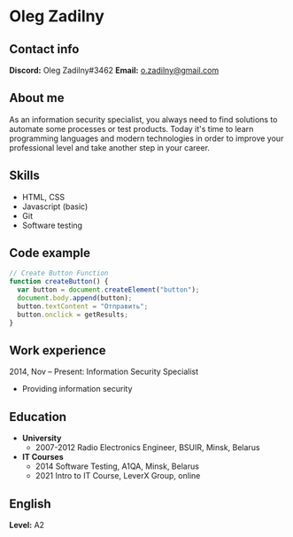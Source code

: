 # Oleg Zadilny

## Contact info
**Discord:** Oleg Zadilny#3462 **Email:** o.zadilny@gmail.com

## About me
As an information security specialist, you always need to find solutions to automate some processes or test products. Today it's time to learn programming languages and modern technologies in order to improve your professional level and take another step in your career.

## Skills
* HTML, CSS
* Javascript (basic)
* Git
* Software testing

## Code example
```javascript
// Create Button Function
function createButton() {
  var button = document.createElement("button");
  document.body.append(button);
  button.textContent = "Отправить";
  button.onclick = getResults;
}
```
## Work experience
2014, Nov – Present: Information Security Specialist
* Providing information security

## Education
+ **University**
    + 2007-2012 Radio Electronics Engineer, BSUIR, Minsk, Belarus
+ **IT Courses**
    + 2014 Software Testing, A1QA, Minsk, Belarus
    + 2021 Intro to IT Course, LeverX Group, online 

## English
**Level:** A2
